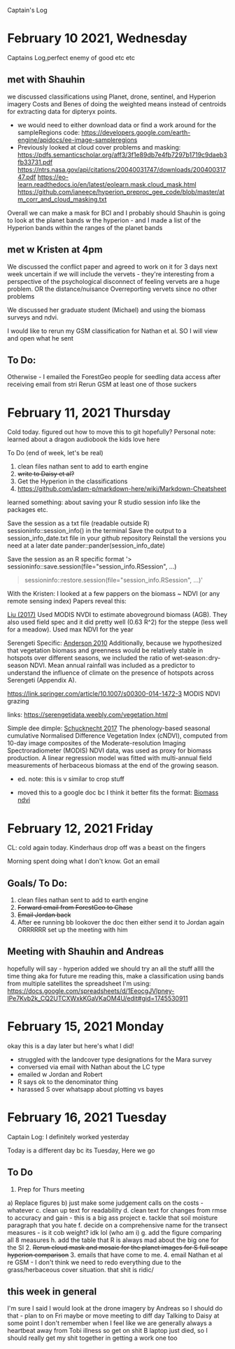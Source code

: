 Captain's Log


# February 10 2021, Wednesday

Captains Log,perfect enemy of good etc etc 

## met with Shauhin
we discussed classifications using Planet, drone, sentinel, and Hyperion imagery 
Costs and Benes of doing the weighted means instead of centroids for extracting data for dipteryx points. 
- we would need to either download data or find a work around for the sampleRegions code: https://developers.google.com/earth-engine/apidocs/ee-image-sampleregions
- Previously looked at cloud cover problems and masking: https://pdfs.semanticscholar.org/aff3/3f1e89db7e4fb7297b1719c9daeb3fb33731.pdf
https://ntrs.nasa.gov/api/citations/20040031747/downloads/20040031747.pdf
https://eo-learn.readthedocs.io/en/latest/eolearn.mask.cloud_mask.html
https://github.com/ianeece/hyperion_preproc_gee_code/blob/master/atm_corr_and_cloud_masking.txt

Overall we can make a mask for BCI and I probably should 
Shauhin is going to look at the planet bands w the hyperion - and I made a list of the Hyperion bands within the ranges of the planet bands 


## met w Kristen at 4pm
We discussed the conflict paper and agreed to work on it for 3 days next week
uncertain if we will include the vervets - they're interesting from a perspective of the psychological disconnect of feeling vervets are a huge problem. OR the distance/nuisance 
Overreporting vervets since no other problems 

We discussed her graduate student (Michael) and using the biomass surveys and ndvi.


I would like to rerun my GSM classification for Nathan et al. SO I will view and open what he sent

## To Do: 
Otherwise - I emailed the ForestGeo people for seedling data access after receiving email from stri
Rerun GSM at least one of those suckers 

# February 11, 2021 Thursday

Cold today. figured out how to move this to git hopefully? Personal note: learned about a dragon audiobook the kids love here

To Do (end of week, let's be real)
1. clean files nathan sent to add to earth engine
2. ~~write to Daisy et al?~~
3. Get the Hyperion in the classifications
4. https://github.com/adam-p/markdown-here/wiki/Markdown-Cheatsheet

learned something: about saving your R studio session info like the packages etc. 


Save the session as a txt file (readable outside R)
sessioninfo::session_info() in the terminal
Save the output to a session_info_date.txt file in your github repository
Reinstall the versions you need at a later date
pander::pander(session_info_date)

Save the session as an R specific format
'> sessioninfo::save.session(file="session_info.RSession", ...)
> sessioninfo::restore.session(file="session_info.RSession", ...)'


With the Kristen: I looked at a few pappers on the biomass ~ NDVI (or any remote sensing index) 
Papers reveal this: 

[Liu (2017)](https://www.nature.com/articles/s41598-017-04038-4)
 Used MODIS NVDI to estimate aboveground biomass (AGB). They also used field spec and it did pretty well (0.63 R^2) for the steppe (less well for a meadow). Used max NDVI for the year

Serengeti Specific: [Anderson 2010](https://esajournals.onlinelibrary.wiley.com/doi/full/10.1890/09-0739.1) Additionally, because we hypothesized that vegetation biomass and greenness would be relatively stable in hotspots over different seasons, we included the ratio of wet‐season : dry‐season NDVI. Mean annual rainfall was included as a predictor to understand the influence of climate on the presence of hotspots across Serengeti (Appendix A). 


https://link.springer.com/article/10.1007/s00300-014-1472-3 MODIS NDVI grazing 

links: https://serengetidata.weebly.com/vegetation.html

Simple dee dimple: [Schucknecht 2017](https://www.mdpi.com/2072-4292/9/5/463/htm) The phenology-based seasonal cumulative Normalised Difference Vegetation Index (cNDVI), computed from 10-day image composites of the Moderate-resolution Imaging Spectroradiometer (MODIS) NDVI data, was used as proxy for biomass production. A linear regression model was fitted with multi-annual field measurements of herbaceous biomass at the end of the growing season.
- ed. note: this is v similar to crop stuff 

- moved this to a google doc bc I think it better fits the format: [Biomass ndvi](https://docs.google.com/spreadsheets/d/10Ho6c1rY-XsFrJW0IkglQLQB5aOJko5kxVEMVrpXAL8/edit#gid=0)

# February 12, 2021 Friday
CL: cold again today. Kinderhaus drop off was a beast on the fingers 

Morning spent doing what I don't know. Got an email 

## Goals/ To Do: 
1. clean files nathan sent to add to earth engine
2. ~~Forward email from ForestGeo to Chase~~
3. ~~Email Jordan back~~
4. After ee running bb lookover the doc then either send it to Jordan again ORRRRRR set up the meeting with him 


## Meeting with Shauhin and Andreas 
hopefully will say - hyperion added 
we should try an all the stuff allll the time thing aka for future me reading this, make a classification using bands from multiple satellites 
the spreadsheet I'm using: https://docs.google.com/spreadsheets/d/1EeocgJVlpney-lPe7Kvb2k_CQ2UTCXWxkKGaVKaOM4U/edit#gid=1745530911

# February 15, 2021 Monday

okay this is a day later but here's what I did! 

- struggled with the landcover type designations for the Mara survey 
- conversed via email with Nathan about the LC type 
- emailed w Jordan and Robert
- R says ok to the denominator thing 
- harassed S over whatsapp about plotting vs bayes 

# February 16, 2021 Tuesday

Captain Log: I definitely worked yesterday 

Today is a different day bc its Tuesday, Here we go 

## To Do 
1. Prep for Thurs meeting 

 a) Replace figures 
 b) just make some judgement calls on the costs - whatever 
 c. clean up text for readability 
 d. clean text for changes from rmse to accuracy and gain - this is a big ass project 
 e. tackle that soil moisture paragraph that you hate
 f. decide on a comprehensive name for the transect measures - is it cob weight? idk lol (who am i)
 g. add the figure comparing all 8 measures
 h. add the table that R is always mad about the big one for the SI
2. ~~Rerun cloud mask and mosaic for the planet images for S full scape hyperion comparison~~
3. emails that have come to me. 
4. email Nathan et al re GSM - I don't think we need to redo everything due to the grass/herbaceous cover situation. that shit is ridic/ 

## this week in general 

I'm sure I said I would look at the drone imagery by Andreas so I should do that - plan to on Fri maybe or move meeting to diff day 
Talking to Daisy at some point I don't remember when
I feel like we are generally always a heartbeat away from Tobi illness so get on shit 
B laptop just died, so I should really get my shit together in getting a work one too
